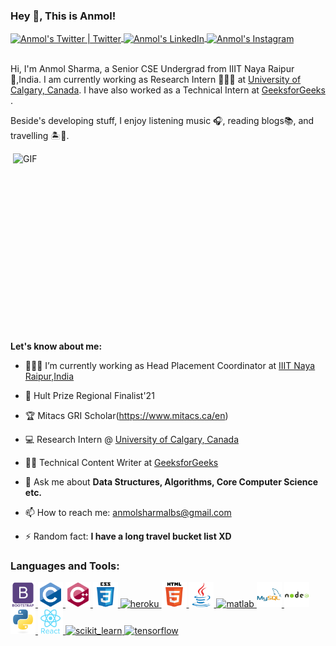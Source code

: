
### Hey 👋, This is Anmol!

<a href="https://twitter.com/Anmol_Sharmalbs/">
  <img align="center" alt="Anmol's Twitter | Twitter" width="22px" src="https://cdn.jsdelivr.net/npm/simple-icons@v3/icons/twitter.svg" />
</a>
<a href="https://www.linkedin.com/in/anmolsharmalbs/">
  <img align="center" alt="Anmol's LinkedIn" width="22px" src="https://cdn.jsdelivr.net/npm/simple-icons@v3/icons/linkedin.svg" />
</a>
<a href="https://www.instagram.com/anmol.sharma99/">
  <img align="center" alt="Anmol's Instagram" width="22px" src="https://cdn.jsdelivr.net/npm/simple-icons@v3/icons/instagram.svg" />
</a>

<br />
<br />

Hi, I'm Anmol Sharma, a Senior CSE Undergrad from IIIT Naya Raipur 🚀,India. I am currently working as Research Intern 🙍🏽‍♂️ at [University of Calgary, Canada](https://www.ucalgary.ca/). I have also worked as a Technical Intern at [GeeksforGeeks](https://www.geeksforgeeks.org/) .

Beside's developing stuff, I enjoy listening music 🎧, reading blogs📚, and travelling 🏝️🗻.

<img align="right" alt="GIF" width="500" height="300" src="https://media.giphy.com/media/Y4ak9Ki2GZCbJxAnJD/giphy.gif" />

**Let's know about me:**

- 👨🏽‍💼 I’m currently working as Head Placement Coordinator at [IIIT Naya Raipur,India](https://www.iiitnr.ac.in/)

- 🏅 Hult Prize Regional Finalist'21

- 🏆 Mitacs GRI Scholar(https://www.mitacs.ca/en)

- 💻 Research Intern @ [University of Calgary, Canada](https://www.ucalgary.ca/)

- 👨‍💻 Technical Content Writer at [GeeksforGeeks](https://www.geeksforgeeks.org/)

- 💬 Ask me about **Data Structures, Algorithms, Core Computer Science etc.**

- 📫 How to reach me: anmolsharmalbs@gmail.com

- ⚡ Random fact: **I have a long travel bucket list XD**


<h3 align="left">Languages and Tools:</h3>
<p align="left"> <a href="https://getbootstrap.com" target="_blank"> <img src="https://raw.githubusercontent.com/devicons/devicon/master/icons/bootstrap/bootstrap-plain-wordmark.svg" alt="bootstrap" width="40" height="40"/> </a> <a href="https://www.cprogramming.com/" target="_blank"> <img src="https://raw.githubusercontent.com/devicons/devicon/master/icons/c/c-original.svg" alt="c" width="40" height="40"/> </a> <a href="https://www.w3schools.com/cpp/" target="_blank"> <img src="https://raw.githubusercontent.com/devicons/devicon/master/icons/cplusplus/cplusplus-original.svg" alt="cplusplus" width="40" height="40"/> </a> <a href="https://www.w3schools.com/css/" target="_blank"> <img src="https://raw.githubusercontent.com/devicons/devicon/master/icons/css3/css3-original-wordmark.svg" alt="css3" width="40" height="40"/> </a> <a href="https://heroku.com" target="_blank"> <img src="https://www.vectorlogo.zone/logos/heroku/heroku-icon.svg" alt="heroku" width="40" height="40"/> </a> <a href="https://www.w3.org/html/" target="_blank"> <img src="https://raw.githubusercontent.com/devicons/devicon/master/icons/html5/html5-original-wordmark.svg" alt="html5" width="40" height="40"/> </a> <a href="https://www.java.com" target="_blank"> <img src="https://raw.githubusercontent.com/devicons/devicon/master/icons/java/java-original.svg" alt="java" width="40" height="40"/> </a> <a href="https://www.mathworks.com/" target="_blank"> <img src="https://raw.githubusercontent.com/simple-icons/simple-icons/master/icons/mathworks.svg" alt="matlab" width="40" height="40"/> </a> <a href="https://www.mysql.com/" target="_blank"> <img src="https://raw.githubusercontent.com/devicons/devicon/master/icons/mysql/mysql-original-wordmark.svg" alt="mysql" width="40" height="40"/> </a> <a href="https://nodejs.org" target="_blank"> <img src="https://raw.githubusercontent.com/devicons/devicon/master/icons/nodejs/nodejs-original-wordmark.svg" alt="nodejs" width="40" height="40"/> </a> <a href="https://www.python.org" target="_blank"> <img src="https://raw.githubusercontent.com/devicons/devicon/master/icons/python/python-original.svg" alt="python" width="40" height="40"/> </a> <a href="https://reactjs.org/" target="_blank"> <img src="https://raw.githubusercontent.com/devicons/devicon/master/icons/react/react-original-wordmark.svg" alt="react" width="40" height="40"/> </a> <a href="https://scikit-learn.org/" target="_blank"> <img src="https://upload.wikimedia.org/wikipedia/commons/0/05/Scikit_learn_logo_small.svg" alt="scikit_learn" width="40" height="40"/> </a> <a href="https://www.tensorflow.org" target="_blank"> <img src="https://www.vectorlogo.zone/logos/tensorflow/tensorflow-icon.svg" alt="tensorflow" width="40" height="40"/> </a> </p>
